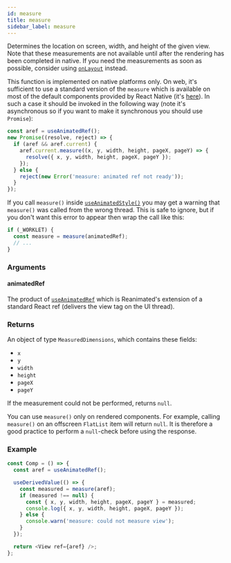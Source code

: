 ```yaml
---
id: measure
title: measure
sidebar_label: measure
---
```


Determines the location on screen, width, and height of the given view. Note that these measurements are not available until after the rendering has been completed in native. If you need the measurements as soon as possible, consider using [`onLayout`](https://reactnative.dev/docs/view#onlayout) instead.

This function is implemented on native platforms only. On web, it's sufficient to use a standard version of the `measure` which is available on most of the default components provided by React Native (it's [here](https://github.com/facebook/react-native/blob/65975dd28de0a7b8b8c4eef6479bf7eee5fcfb93/Libraries/Renderer/shims/ReactNativeTypes.js#L105)). In such a case it should be invoked in the following way (note it's asynchronous so if you want to make it synchronous you should use `Promise`):

```javascript
const aref = useAnimatedRef();
new Promise((resolve, reject) => {
  if (aref && aref.current) {
    aref.current.measure((x, y, width, height, pageX, pageY) => {
      resolve({ x, y, width, height, pageX, pageY });
    });
  } else {
    reject(new Error('measure: animated ref not ready'));
  }
});
```

If you call `measure()` inside [`useAnimatedStyle()`](../hooks/useAnimatedStyle)
you may get a warning that `measure()` was called from the wrong thread. This
is safe to ignore, but if you don't want this error to appear then wrap the call
like this:

```js
if (_WORKLET) {
  const measure = measure(animatedRef);
  // ...
}
```

### Arguments

#### animatedRef

The product of [`useAnimatedRef`](../hooks/useAnimatedRef) which is Reanimated's extension of a standard React ref (delivers the view tag on the UI thread).

### Returns

An object of type `MeasuredDimensions`, which contains these fields:

- `x`
- `y`
- `width`
- `height`
- `pageX`
- `pageY`

If the measurement could not be performed, returns `null`.

You can use `measure()` only on rendered components. For example, calling `measure()` on an offscreen `FlatList` item will return `null`. It is therefore a good practice to perform a `null`-check before using the response.

### Example

```js
const Comp = () => {
  const aref = useAnimatedRef();

  useDerivedValue(() => {
    const measured = measure(aref);
    if (measured !== null) {
      const { x, y, width, height, pageX, pageY } = measured;
      console.log({ x, y, width, height, pageX, pageY });
    } else {
      console.warn('measure: could not measure view');
    }
  });

  return <View ref={aref} />;
};
```